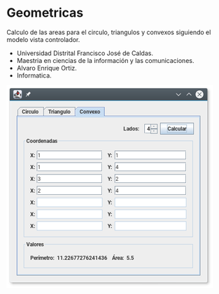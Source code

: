 # Geometricas
Calculo de las areas para el circulo, triangulos y convexos siguiendo el modelo vista controlador.

* Universidad Distrital Francisco José de Caldas.
* Maestria en ciencias de la información y las comunicaciones.
* Alvaro Enrique Ortiz.
* Informatica.

![Geometricas](./geometrica.png?raw=true "Geometrica")